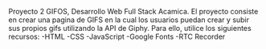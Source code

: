 Proyecto 2 GIFOS, Desarrollo Web Full Stack Acamica.
El proyecto consiste en crear una pagina de GIFS en la cual los usuarios puedan crear y subir sus propios gifs utilizando la API de Giphy.
Para ello, utilice los siguientes recursos:
-HTML
-CSS
-JavaScript
-Google Fonts
-RTC Recorder
